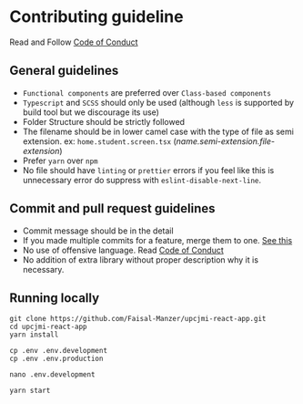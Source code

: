 # Contributing guideline

Read and Follow [Code of Conduct](/CODE_OF_CONDUCT.md)

## General guidelines

- `Functional components` are preferred over `Class-based components`
- `Typescript` and `SCSS` should only be used (although `less` is supported by build tool but we discourage its use)
- Folder Structure should be strictly followed
- The filename should be in lower camel case with the type of file as semi extension. ex: `home.student.screen.tsx` (_name.semi-extension.file-extension_)
- Prefer `yarn` over `npm`
- No file should have `linting` or `prettier` errors if you feel like this is unnecessary error do suppress with `eslint-disable-next-line`.

## Commit and pull request guidelines

- Commit message should be in the detail
- If you made multiple commits for a feature, merge them to one. [See this](https://gist.github.com/patik/b8a9dc5cd356f9f6f980)
- No use of offensive language. Read [Code of Conduct](/CODE_OF_CONDUCT.md)
- No addition of extra library without proper description why it is necessary.

## Running locally

```shell script
git clone https://github.com/Faisal-Manzer/upcjmi-react-app.git
cd upcjmi-react-app
yarn install

cp .env .env.development
cp .env .env.production

nano .env.development

yarn start
```
